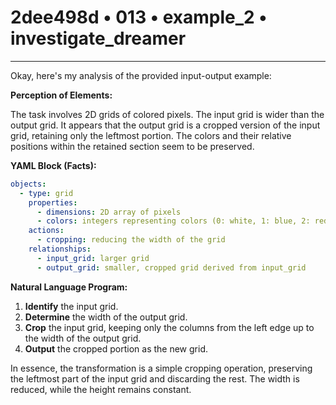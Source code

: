 # 2dee498d • 013 • example_2 • investigate_dreamer

---
Okay, here's my analysis of the provided input-output example:

**Perception of Elements:**

The task involves 2D grids of colored pixels. The input grid is wider than the output grid. It appears that the output grid is a cropped version of the input grid, retaining only the leftmost portion. The colors and their relative positions within the retained section seem to be preserved.

**YAML Block (Facts):**



```yaml
objects:
  - type: grid
    properties:
      - dimensions: 2D array of pixels
      - colors: integers representing colors (0: white, 1: blue, 2: red, 4: yellow)
    actions:
      - cropping: reducing the width of the grid
    relationships:
      - input_grid: larger grid
      - output_grid: smaller, cropped grid derived from input_grid
```



**Natural Language Program:**

1.  **Identify** the input grid.
2.  **Determine** the width of the output grid.
3.  **Crop** the input grid, keeping only the columns from the left edge up to the width of the output grid.
4.  **Output** the cropped portion as the new grid.

In essence, the transformation is a simple cropping operation, preserving the leftmost part of the input grid and discarding the rest. The width is reduced, while the height remains constant.

